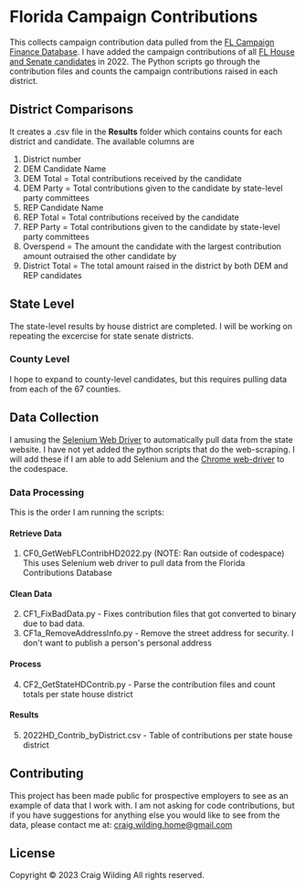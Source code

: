 # Florida Campaign Contributions

This collects campaign contribution data pulled from the [FL Campaign Finance Database](https://dos.elections.myflorida.com/campaign-finance/contributions/).  I have added the campaign contributions of all [FL House and Senate candidates](https://dos.elections.myflorida.com/candidates/Index.asp) in 2022.  The Python scripts go through the contribution files and counts the campaign contributions raised in each district.

## District Comparisons
It creates a .csv file in the **Results** folder which contains counts for each district and candidate. 
The available columns are
1. District number
2. DEM Candidate Name
3. DEM Total = Total contributions received by the candidate
4. DEM Party = Total contributions given to the candidate by state-level party committees
5. REP Candidate Name
6. REP Total = Total contributions received by the candidate
7. REP Party = Total contributions given to the candidate by state-level party committees
8. Overspend = The amount the candidate with the largest contribution amount outraised the other candidate by
9. District Total = The total amount raised in the district by both DEM and REP candidates


## State Level
The state-level results by house district are completed.
I will be working on repeating the excercise for state senate districts.

### County Level
I hope to expand to county-level candidates, but this requires pulling data from each of the 67 counties.

## Data Collection

I amusing the [Selenium Web Driver](https://www.selenium.dev/documentation/webdriver/) to automatically pull data from the state website.
I have not yet added the python scripts that do the web-scraping.  I will add these if I am able to add 
Selenium and the [Chrome web-driver](https://chromedriver.chromium.org/downloads) to the codespace.

### Data Processing
This is the order I am running the scripts:
#### Retrieve Data
1. CF0_GetWebFLContribHD2022.py   (NOTE: Ran outside of codespace)  This uses Selenium web driver to pull data from the Florida Contributions Database
#### Clean Data
2. CF1_FixBadData.py   - Fixes contribution files that got converted to binary due to bad data.
3. CF1a_RemoveAddressInfo.py - Remove the street address for security.  I don't want to publish a person's personal address
#### Process
4. CF2_GetStateHDContrib.py - Parse the contribution files and count totals per state house district
#### Results
5. 2022HD_Contrib_byDistrict.csv - Table of contributions per state house district
## Contributing

This project has been made public for prospective employers to see as an example of data that I work with.
I am not asking for code contributions, but if you have suggestions for anything else you would like to see 
from the data, please contact me at: craig.wilding.home@gmail.com 

## License

Copyright © 2023 Craig Wilding All rights reserved.<br />
